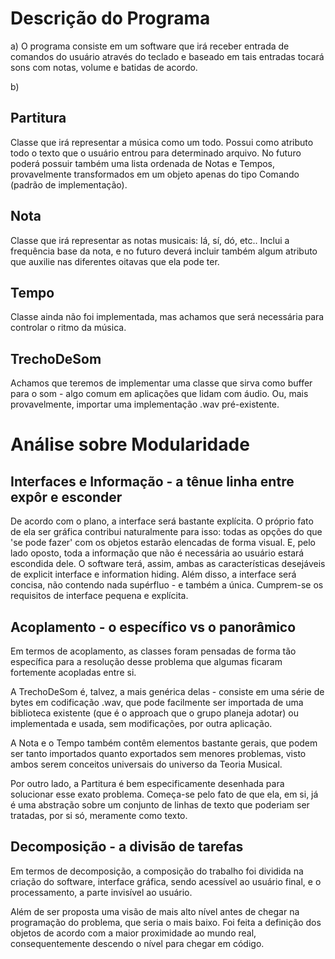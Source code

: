 # Descrição do Programa

a) O programa consiste em um software que irá receber entrada de comandos do usuário através do teclado e baseado em tais entradas tocará sons com notas, volume e batidas de acordo.

b)
## Partitura 
Classe que irá representar a música como um todo. Possui como atributo todo o texto que o usuário entrou para determinado arquivo. No futuro poderá possuir também uma lista ordenada de Notas e Tempos, provavelmente transformados em um objeto apenas do tipo Comando (padrão de implementação).

## Nota
Classe que irá representar as notas musicais: lá, sí, dó, etc..  Inclui a frequência base da nota, e no futuro deverá incluir também algum atributo que auxilie nas diferentes oitavas que ela pode ter.

## Tempo
Classe ainda não foi implementada, mas achamos que será necessária para controlar o ritmo da música.

## TrechoDeSom
Achamos que teremos de implementar uma classe que sirva como buffer para o som - algo comum em aplicações que lidam com áudio. Ou, mais provavelmente, importar uma implementação .wav pré-existente.

# Análise sobre Modularidade

## Interfaces e Informação - a tênue linha entre expôr e esconder 
De acordo com o plano, a interface será bastante explícita. O próprio fato de ela ser gráfica contribui naturalmente para isso: todas as opções do que 'se pode fazer' com os objetos estarão elencadas de forma visual. E, pelo lado oposto, toda a informação que não é necessária ao usuário estará escondida dele. O software terá, assim, ambas as características desejáveis de explicit interface e information hiding. Além disso, a interface será concisa, não contendo nada supérfluo - e também a única. Cumprem-se os requisitos de interface pequena e explícita.

## Acoplamento - o específico vs o panorâmico

Em termos de acoplamento, as classes foram pensadas de forma tão específica para a resolução desse problema que algumas ficaram fortemente acopladas entre si.

A TrechoDeSom é, talvez, a mais genérica delas - consiste em uma série de bytes em codificação .wav, que pode facilmente ser importada de uma biblioteca existente (que é o approach que o grupo planeja adotar) ou implementada e usada, sem modificações, por outra aplicação.

A Nota e o Tempo também contêm elementos bastante gerais, que podem ser tanto importados quanto exportados sem menores problemas, visto ambos serem conceitos universais do universo da Teoria Musical.

Por outro lado, a Partitura é bem especificamente desenhada para solucionar esse exato problema. Começa-se pelo fato de que ela, em si, já é uma abstração sobre um conjunto de linhas de texto que poderiam ser tratadas, por si só, meramente como texto.

## Decomposição - a divisão de tarefas 

Em termos de decomposição, a composição do trabalho foi dividida na criação do software, interface gráfica, sendo acessível ao usuário final, e o processamento, a parte invisível ao usuário.

Além de ser proposta uma visão de mais alto nível antes de chegar na programação do problema, que seria o mais baixo. Foi feita a definição dos objetos de acordo com a maior proximidade ao mundo real, consequentemente descendo o nível para chegar em código. 